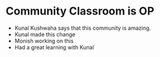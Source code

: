 # Community Classroom is OP

- Kunal Kushwaha says that this community is amazing.
- Kunal made this change
- Monish working on this
- Had a great learning with Kunal
